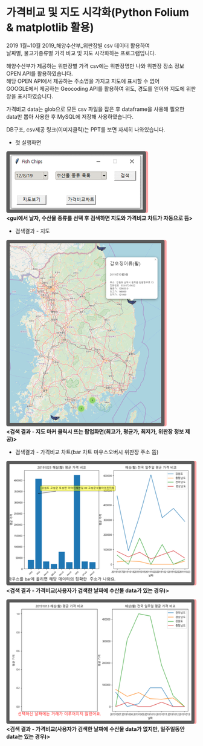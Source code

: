 # 가격비교 및 지도 시각화(Python Folium & matplotlib 활용)
  
2019 1월~10월 2019_해양수산부_위판장별 csv 데이터 활용하여   
날짜별, 물고기종류별 가격 비교 및 지도 시각화하는 프로그램입니다.  
   
해양수산부가 제공하는 위판장별 가격 csv에는 위판장명만 나와 위판장 장소 정보 OPEN API를 활용하였습니다.   
해당 OPEN API에서 제공하는 주소명을 가지고 지도에 표시할 수 없어   
GOOGLE에서 제공하는 Geocoding API를 활용하여 위도, 경도를 얻어와 지도에 위판장을 표시하였습니다.

가격비교 data는 glob으로 모든 csv 파일을 잡은 후 dataframe을 사용해 필요한 data만 뽑아 사용한 후 MySQL에 저장해 사용하였습니다.  

DB구조, csv제공 링크(이미지클릭)는 PPT를 보면 자세히 나와있습니다.  
   
* 첫 실행화면   
   
![00.첫시작화면.png](/md_img/00.첫시작화면.png)  
**<gui에서 날자, 수산물 종류를 선택 후 검색하면 지도와 가격비교 차트가 자동으로 뜸>**  

   
* 검색결과 - 지도      
     
![01.검색결과-지도(마크클릭).png](/md_img/01.검색결과-지도(마크클릭).png)  
**<검색 결과 - 지도 마커 클릭시 뜨는 팝업화면(최고가, 평균가, 최저가, 위판장 정보 제공)>**  
   
     
* 검색결과 - 가격비교 차트(bar 차트 마우스오버시 위판장 주소 뜸)   
   
![02.검색결과-가격비교(있어)](/md_img/02.검색결과-가격비교(사용자가%20선택한%20날짜에%20수산물%20data가%20있는%20경우).png)  
**<검색 결과 - 가격비교(사용자가 검색한 날짜에 수산물 data가 있는 경우)>**  
    
      
![02.검색결과-가격비교(없어)](/md_img/02.검색결과-가격비교(사용자가%20선택한%20날짜에%20수산물%20data가%20없는%20경우).png)  
**<검색 결과 - 가격비교(사용자가 검색한 날짜에 수산물 data가 없지만, 일주일동안 data는 있는 경우)>**  
